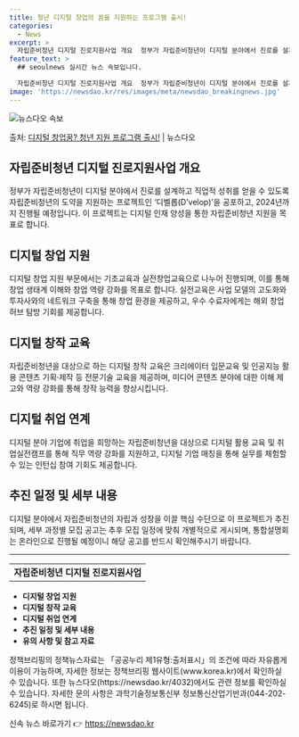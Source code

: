 ```yaml
---
title: 청년 디지털 창업의 꿈을 지원하는 프로그램 출시!
categories:
  - News
excerpt: >
  자립준비청년 디지털 진로지원사업 개요  정부가 자립준비청년이 디지털 분야에서 진로를 설계하고 직업적 성취를 …
feature_text: >
  ## seoulnews 실시간 뉴스 속보입니다.

  자립준비청년 디지털 진로지원사업 개요  정부가 자립준비청년이 디지털 분야에서 진로를 설계하고 직업적 성취를 …
image: 'https://newsdao.kr/res/images/meta/newsdao_breakingnews.jpg'
---
```


![뉴스다오 속보](https://newsdao.kr/res/images/meta/newsdao_breakingnews.jpg)

<p>출처: <a href="https://newsdao.kr/4032" rel="dofollow">디지털 창업꿈? 청년 지원 프로그램 출시!</a> | 뉴스다오</p>

<h2 data-ke-size="size26">자립준비청년 디지털 진로지원사업 개요</h2>
<p data-ke-size="size16">정부가 자립준비청년이 디지털 분야에서 진로를 설계하고 직업적 성취를 얻을 수 있도록 자립준비청년의 도약을 지원하는 프로젝트인 ‘디벨롭(D’velop)’을 공포하고, 2024년까지 진행될 예정입니다. 이 프로젝트는 디지털 인재 양성을 통한 자립준비청년 지원을 목표로 합니다.</p>

<h2 data-ke-size="size26">디지털 창업 지원</h2>
<p data-ke-size="size16">디지털 창업 지원 부문에서는 기초교육과 실전창업교육으로 나누어 진행되며, 이를 통해 창업 생태계 이해와 창업 역량 강화를 목표로 합니다. 실전교육은 사업 모델의 고도화와 투자사와의 네트워크 구축을 통해 창업 환경을 제공하고, 우수 수료자에게는 해외 창업 허브 탐방 기회를 제공합니다.</p>

<h2 data-ke-size="size26">디지털 창작 교육</h2>
<p data-ke-size="size16">자립준비청년을 대상으로 하는 디지털 창작 교육은 크리에이터 입문교육 및 인공지능 활용 콘텐츠 기획·제작 등 전문기술 교육을 제공하며, 미디어 콘텐츠 분야에 대한 이해 제고와 역량 강화를 통해 창작 능력을 향상시킵니다.</p>

<h2 data-ke-size="size26">디지털 취업 연계</h2>
<p data-ke-size="size16">디지털 분야 기업에 취업을 희망하는 자립준비청년을 대상으로 디지털 활용 교육 및 취업실전캠프를 통해 직무 역량 강화를 지원하고, 디지털 기업 매칭을 통해 실무를 체험할 수 있는 인턴십 참여 기회도 제공합니다.</p>

<h2 data-ke-size="size26">추진 일정 및 세부 내용</h2>
<p data-ke-size="size16">디지털 분야에서 자립준비청년의 자립과 성장을 이끌 핵심 수단으로 이 프로젝트가 추진되며, 세부 과정별 모집 공고는 추후 모집 일정에 맞춰 개별적으로 게시되며, 통합설명회는 온라인으로 진행될 예정이니 해당 공고를 반드시 확인해주시기 바랍니다.</p>

<hr>
<table>
	<tr>
		<td style="text-align: center; height: 17px;"><b>자립준비청년 디지털 진로지원사업</b></td>
	</tr>
</table>
<ul>
	<li><b>디지털 창업 지원</b></li>
	<li><b>디지털 창작 교육</b></li>
	<li><b>디지털 취업 연계</b></li>
	<li><b>추진 일정 및 세부 내용</b></li>
	<li><b>유의 사항 및 참고 자료</b></li>
</ul>

<p data-ke-size="size16">정책브리핑의 정책뉴스자료는 「공공누리 제1유형:출처표시」의 조건에 따라 자유롭게 이용이 가능하며, 자세한 정보는 정책브리핑 웹사이트(www.korea.kr)에서 확인하실 수 있습니다. 또한 뉴스다오(https://newsdao.kr/4032)에서도 관련 정보를 확인하실 수 있습니다. 자세한 문의 사항은 과학기술정보통신부 정보통신산업기반과(044-202-6245)로 하시면 됩니다.</p> 

신속 뉴스 바로가기 👉 <a href="https://newsdao.kr" rel="dofollow">https://newsdao.kr</a>


